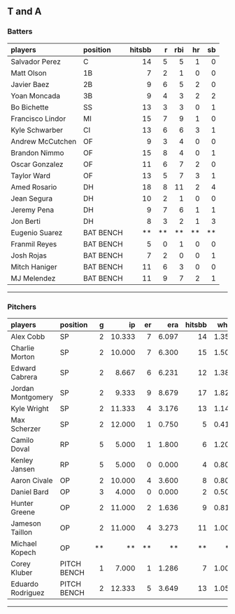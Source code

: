 ## T and A

### Batters

 
|players          |position  | hitsbb|  r| rbi| hr| sb| 
|:----------------|:---------|------:|--:|---:|--:|--:| 
|Salvador Perez   |C         |     14|  5|   5|  1|  0| 
|Matt Olson       |1B        |      7|  2|   1|  0|  0| 
|Javier Baez      |2B        |      9|  6|   5|  2|  0| 
|Yoan Moncada     |3B        |      9|  4|   3|  2|  2| 
|Bo Bichette      |SS        |     13|  3|   3|  0|  1| 
|Francisco Lindor |MI        |     15|  7|   9|  1|  0| 
|Kyle Schwarber   |CI        |     13|  6|   6|  3|  1| 
|Andrew McCutchen |OF        |      9|  3|   4|  0|  0| 
|Brandon Nimmo    |OF        |     15|  8|   4|  0|  1| 
|Oscar Gonzalez   |OF        |     11|  6|   7|  2|  0| 
|Taylor Ward      |OF        |     13|  5|   7|  3|  1| 
|Amed Rosario     |DH        |     18|  8|  11|  2|  4| 
|Jean Segura      |DH        |     10|  2|   1|  0|  0| 
|Jeremy Pena      |DH        |      9|  7|   6|  1|  1| 
|Jon Berti        |DH        |      8|  3|   2|  1|  3| 
|Eugenio Suarez   |BAT BENCH |     **| **|  **| **| **| 
|Franmil Reyes    |BAT BENCH |      5|  0|   1|  0|  0| 
|Josh Rojas       |BAT BENCH |      7|  2|   0|  0|  1| 
|Mitch Haniger    |BAT BENCH |     11|  6|   3|  0|  0| 
|MJ Melendez      |BAT BENCH |     11|  9|   7|  2|  1| 

* * *

### Pitchers

 
|players           |position    |  g|     ip| er|   era| hitsbb|  whip| so|  w| sv| 
|:-----------------|:-----------|--:|------:|--:|-----:|------:|-----:|--:|--:|--:| 
|Alex Cobb         |SP          |  2| 10.333|  7| 6.097|     14| 1.355|  6|  0|  0| 
|Charlie Morton    |SP          |  2| 10.000|  7| 6.300|     15| 1.500| 13|  1|  0| 
|Edward Cabrera    |SP          |  2|  8.667|  6| 6.231|     12| 1.385|  7|  1|  0| 
|Jordan Montgomery |SP          |  2|  9.333|  9| 8.679|     17| 1.821| 12|  0|  0| 
|Kyle Wright       |SP          |  2| 11.333|  4| 3.176|     13| 1.147| 13|  2|  0| 
|Max Scherzer      |SP          |  2| 12.000|  1| 0.750|      5| 0.417| 16|  2|  0| 
|Camilo Doval      |RP          |  5|  5.000|  1| 1.800|      6| 1.200|  6|  1|  3| 
|Kenley Jansen     |RP          |  5|  5.000|  0| 0.000|      4| 0.800|  6|  0|  4| 
|Aaron Civale      |OP          |  2| 10.000|  4| 3.600|      8| 0.800|  9|  1|  0| 
|Daniel Bard       |OP          |  3|  4.000|  0| 0.000|      2| 0.500|  5|  1|  2| 
|Hunter Greene     |OP          |  2| 11.000|  2| 1.636|      9| 0.818| 19|  0|  0| 
|Jameson Taillon   |OP          |  2| 11.000|  4| 3.273|     11| 1.000| 12|  0|  0| 
|Michael Kopech    |OP          | **|     **| **|    **|     **|    **| **| **| **| 
|Corey Kluber      |PITCH BENCH |  1|  7.000|  1| 1.286|      7| 1.000|  2|  0|  0| 
|Eduardo Rodriguez |PITCH BENCH |  2| 12.333|  5| 3.649|     13| 1.054| 10|  1|  0| 


* * *


